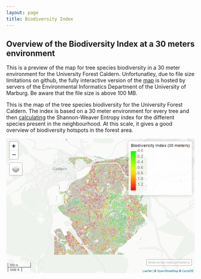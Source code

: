 ```yaml
---
layout: page
title: Biodiversity Index
---
```



Overview of the Biodiversity Index at a 30 meters environment
-------------------------------------------------------------

This is a preview of the map for tree species biodiversity in a 30 meter
environment for the University Forest Caldern. Unfortunatley, due to
file size limitations on github, the fully interactive version of the
[map](http://seminar.environmentalinformatics-marburg.de/Seminar_RS/biodiversity30.html)
is hosted by servers of the Environmental Informatics Department of the
University of Marburg. Be aware that the file size is above 100 MB.

This is the map of the tree species biodiversity for the University
Forest Caldern. The index is based on a 30 meter environment for every
tree and then
[calculating](https://github.com/goergen95/mof_caldern/blob/master/src/011_structure_values.R#L173)
the Shannon-Weaver Entropy index for the different species present in
the neighbourhood. At this scale, it gives a good overview of
biodiversity hotspots in the forest area.

![Map Preview <](biodiversity30_files/figure-markdown_strict/unnamed-chunk-1-1.png)
